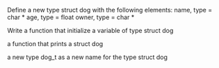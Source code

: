 Define a new type struct dog with the following elements:
name, type = char *
age, type = float
owner, type = char *

Write a function that initialize a variable of type struct dog

a function that prints a struct dog

a new type dog_t as a new name for the type struct dog


